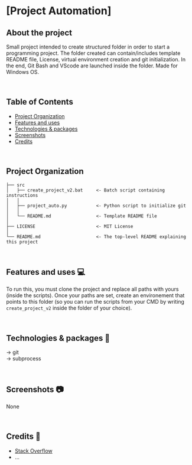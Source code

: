 <!---
LABELS

[![alex6970 - ProjectAutomationV2](https://img.shields.io/static/v1?label=alex6970&message=project_automation_v2&color=blueviolet&logo=github)](https://github.com/alex6970/project_automation_v2 "Go to GitHub repo")
[![License](https://img.shields.io/badge/License-MIT-blueviolet)](#license)
[![GitHub commits](https://badgen.net/github/commits/alex6970/project_automation_v2)]()  
[![GitHub watchers](https://img.shields.io/github/watchers/alex6970/project_automation_v2.svg?style=social&label=Watchers&maxAge=2592000)]()

-->


# [Project Automation]


## About the project

Small project intended to create structured folder in order to start a programming project. The folder created can contain/includes template README file, License, virtual environment creation and git initialization. In the end, Git Bash and VScode are launched inside the folder.
Made for Windows OS.

<br>



## Table of Contents

- [Project Organization](#project-organization)
- [Features and uses](#features-and-uses-)
- [Technologies & packages](#technologies--packages-)
- [Screenshots](#screenshots-)
- [Credits](#credits-)

<br>



## Project Organization


    ├── src
    │   ├── create_project_v2.bat     <- Batch script containing instructions
    │   │
    │   ├── project_auto.py           <- Python script to initialize git
    │   │
    │   └── README.md                 <- Template README file
    │
    ├── LICENSE                       <- MIT License
    │
    └── README.md                     <- The top-level README explaining this project

<br>



## Features and uses 💻

To run this, you must clone the project and replace all paths with yours (inside the scripts). Once your paths are set, create an environement that points to this folder (so you can run the scripts from your CMD by writing `create_project_v2` inside the folder of your choice).

<br>



## Technologies & packages 🔧

&rarr; git  
&rarr; subprocess
<!---
or `pip freeze > requirements.txt`
-->



<br>


## Screenshots 📷

None

<br>

## Credits 🤝

- [Stack Overflow](https://stackoverflow.com/)
- ...

